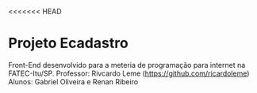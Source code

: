 <<<<<<< HEAD
# Projeto Ecadastro 
 Front-End desenvolvido para a meteria de programação para internet 
 na FATEC-Itu/SP.
 Professor: Rivcardo Leme (https://github.com/ricardoleme)
 Alunos: Gabriel Oliveira e Renan Ribeiro
